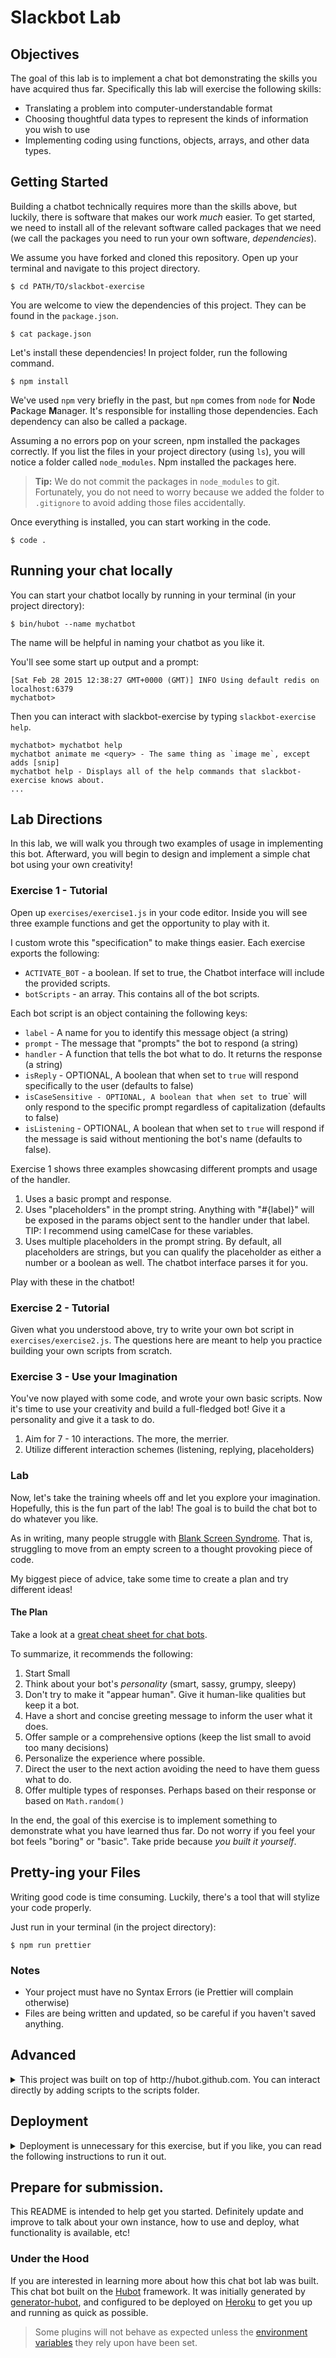 # Slackbot Lab

## Objectives

The goal of this lab is to implement a chat bot demonstrating the skills you
have acquired thus far. Specifically this lab will exercise the following
skills:

- Translating a problem into computer-understandable format
- Choosing thoughtful data types to represent the kinds of information you wish to use
- Implementing coding using functions, objects, arrays, and other data types.

## Getting Started

Building a chatbot technically requires more than the skills above, but luckily,
there is software that makes our work _much_ easier. To get started, we need to
install all of the relevant software called packages that we need (we call
the packages you need to run your own software, _dependencies_).

We assume you have forked and cloned this repository. Open up your terminal and
navigate to this project directory.

```
$ cd PATH/TO/slackbot-exercise
```

You are welcome to view the dependencies of this project. They can be found in
the `package.json`.

```
$ cat package.json
```

Let's install these dependencies! In project folder, run the following command.

```
$ npm install
```

We've used `npm` very briefly in the past, but `npm` comes from `node` for
**N**ode **P**ackage **M**anager. It's responsible for installing those
dependencies. Each dependency can also be called a package.

Assuming a no errors pop on your screen, npm installed the packages correctly.
If you list the files in your project directory (using `ls`), you will notice
a folder called `node_modules`. Npm installed the packages here.

> **Tip:** We do not commit the packages in `node_modules` to git. Fortunately,
> you do not need to worry because we added the folder to `.gitignore` to avoid
> adding those files accidentally.

Once everything is installed, you can start working in the code.

```
$ code .
```

## Running your chat locally

You can start your chatbot locally by running in your terminal (in your project
directory):

```
$ bin/hubot --name mychatbot
```

The name will be helpful in naming your chatbot as you like it.

You'll see some start up output and a prompt:

```
[Sat Feb 28 2015 12:38:27 GMT+0000 (GMT)] INFO Using default redis on localhost:6379
mychatbot>
```

Then you can interact with slackbot-exercise by typing `slackbot-exercise help`.

```
mychatbot> mychatbot help
mychatbot animate me <query> - The same thing as `image me`, except adds [snip]
mychatbot help - Displays all of the help commands that slackbot-exercise knows about.
...
```

## Lab Directions

In this lab, we will walk you through two examples of usage in implementing
this bot. Afterward, you will begin to design and implement a simple chat bot
using your own creativity!

### Exercise 1 - Tutorial

Open up `exercises/exercise1.js` in your code editor. Inside you will see three
example functions and get the opportunity to play with it.

I custom wrote this "specification" to make things easier. Each exercise exports
the following:

- `ACTIVATE_BOT` - a boolean. If set to true, the Chatbot interface will include the provided scripts.
- `botScripts` - an array. This contains all of the bot scripts.

Each bot script is an object containing the following keys:

- `label` - A name for you to identify this message object (a string)
- `prompt` - The message that "prompts" the bot to respond (a string)
- `handler` - A function that tells the bot what to do. It returns the response (a string)
- `isReply` - OPTIONAL, A boolean that when set to `true` will respond specifically to the user (defaults to false)
- `isCaseSensitive - OPTIONAL, A boolean that when set to `true` will only respond to the specific prompt regardless of capitalization (defaults to false)
- `isListening` - OPTIONAL, A boolean that when set to `true` will respond if the message is said without mentioning the bot's name (defaults to false).

Exercise 1 shows three examples showcasing different prompts and usage of the handler.

1. Uses a basic prompt and response.
2. Uses "placeholders" in the prompt string. Anything with "#{label}" will be exposed in the params object sent to the handler under that label. TIP: I recommend using camelCase for these variables.
3. Uses multiple placeholders in the prompt string. By default, all placeholders are strings, but you can qualify the placeholder as either a number or a boolean as well. The chatbot interface parses it for you.

Play with these in the chatbot!

### Exercise 2 - Tutorial

Given what you understood above, try to write your own bot script in `exercises/exercise2.js`.
The questions here are meant to help you practice building your own scripts from scratch.

### Exercise 3 - Use your Imagination

You've now played with some code, and wrote your own basic scripts. Now it's time to use your
creativity and build a full-fledged bot! Give it a personality and give it a task to do.

1. Aim for 7 - 10 interactions. The more, the merrier.
2. Utilize different interaction schemes (listening, replying, placeholders)

### Lab

Now, let's take the training wheels off and let you explore your imagination.
Hopefully, this is the fun part of the lab! The goal is to build the chat bot
to do whatever you like.

As in writing, many people struggle with [Blank Screen Syndrome](https://heidicohen.com/overcome-blank-blog-post-syndrome/). That is, struggling to move from an empty
screen to a thought provoking piece of code.

My biggest piece of advice, take some time to create a plan and try different ideas!

#### The Plan

Take a look at a [great cheat sheet for chat bots](https://chatbotsmagazine.com/the-ultimate-cheat-sheet-for-building-the-best-chatbot-2e7ab821d3a3).

To summarize, it recommends the following:

1. Start Small
2. Think about your bot's _personality_ (smart, sassy, grumpy, sleepy)
3. Don't try to make it "appear human". Give it human-like qualities but keep it a bot.
4. Have a short and concise greeting message to inform the user what it does.
5. Offer sample or a comprehensive options (keep the list small to avoid too many decisions)
6. Personalize the experience where possible.
7. Direct the user to the next action avoiding the need to have them guess what to do.
8. Offer multiple types of responses. Perhaps based on their response or based on `Math.random()`

In the end, the goal of this exercise is to implement something to demonstrate
what you have learned thus far. Do not worry if you feel your bot feels "boring"
or "basic". Take pride because _you built it yourself_.

## Pretty-ing your Files

Writing good code is time consuming. Luckily, there's a tool that will stylize your code properly.

Just run in your terminal (in the project directory):

```
$ npm run prettier
```

### Notes

- Your project must have no Syntax Errors (ie Prettier will complain otherwise)
- Files are being written and updated, so be careful if you haven't saved anything.

## Advanced

<details>
  <summary>This project was built on top of http://hubot.github.com. You can interact directly by adding
  scripts to the scripts folder.</summary>

### Configuration

A few scripts (including some installed by default) require environment
variables to be set as a simple form of configuration.

Each script should have a commented header which contains a "Configuration"
section that explains which values it requires to be placed in which variable.
When you have lots of scripts installed this process can be quite labour
intensive. The following shell command can be used as a stop gap until an
easier way to do this has been implemented.

    grep -o 'hubot-[a-z0-9_-]\+' external-scripts.json | \
      xargs -n1 -I {} sh -c 'sed -n "/^# Configuration/,/^#$/ s/^/{} /p" \
          $(find node_modules/{}/ -name "*.coffee")' | \
        awk -F '#' '{ printf "%-25s %s\n", $1, $2 }'

How to set environment variables will be specific to your operating system.
Rather than recreate the various methods and best practices in achieving this,
it's suggested that you search for a dedicated guide focused on your OS.

### external-scripts

There will inevitably be functionality that everyone will want. Instead of
writing it yourself, you can use existing plugins.

Hubot is able to load plugins from third-party `npm` packages. This is the
recommended way to add functionality to your hubot. You can get a list of
available hubot plugins on [npmjs.com][npmjs] or by using `npm search`:

    % npm search hubot-scripts panda
    NAME             DESCRIPTION                        AUTHOR DATE       VERSION KEYWORDS
    hubot-pandapanda a hubot script for panda responses =missu 2014-11-30 0.9.2   hubot hubot-scripts panda
    ...

To use a package, check the package's documentation, but in general it is:

1. Use `npm install --save` to add the package to `package.json` and install it
2. Add the package name to `external-scripts.json` as a double quoted string

You can review `external-scripts.json` to see what is included by default.

### Super Advanced Usage

It is also possible to define `external-scripts.json` as an object to
explicitly specify which scripts from a package should be included. The example
below, for example, will only activate two of the six available scripts inside
the `hubot-fun` plugin, but all four of those in `hubot-auto-deploy`.

```json
{
  "hubot-fun": ["crazy", "thanks"],
  "hubot-auto-deploy": "*"
}
```

**Be aware that not all plugins support this usage and will typically fallback
to including all scripts.**

[npmjs]: https://www.npmjs.com

### hubot-scripts

Before hubot plugin packages were adopted, most plugins were held in the
[hubot-scripts][hubot-scripts] package. Some of these plugins have yet to be
migrated to their own packages. They can still be used but the setup is a bit
different.

To enable scripts from the hubot-scripts package, add the script name with
extension as a double quoted string to the `hubot-scripts.json` file in this
repo.

[hubot-scripts]: https://github.com/github/hubot-scripts

If you are going to use the `hubot-redis-brain` package (strongly suggested),
you will need to add the Redis to Go addon on Heroku which requires a verified
account or you can create an account at [Redis to Go][redistogo] and manually
set the `REDISTOGO_URL` variable.

    % heroku config:add REDISTOGO_URL="..."

If you don't need any persistence feel free to remove the `hubot-redis-brain`
from `external-scripts.json` and you don't need to worry about redis at all.

[redistogo]: https://redistogo.com/

</details>

## Deployment

<details>
  <summary>Deployment is unnecessary for this exercise, but if you like, you can
  read the following instructions to run it out.</summary>

```
$ heroku create --stack cedar
$ git push heroku master
```

If your Heroku account has been verified you can run the following to enable
and add the Redis to Go addon to your app.

```
$ heroku addons:add redistogo:nano
```

If you run into any problems, checkout Heroku's [docs][heroku-node-docs].

You'll need to edit the `Procfile` to set the name of your hubot.

More detailed documentation can be found on the [deploying hubot onto
Heroku][deploy-heroku] wiki page.

### Restart the bot

You may want to get comfortable with `heroku logs` and `heroku restart` if
you're having issues.

</details>

## Prepare for submission.

This README is intended to help get you started. Definitely update and improve
to talk about your own instance, how to use and deploy, what functionality is
available, etc!

### Under the Hood

If you are interested in learning more about how this chat bot lab was built.
This chat bot built on the [Hubot][hubot] framework. It was
initially generated by [generator-hubot][generator-hubot], and configured to be
deployed on [Heroku][heroku] to get you up and running as quick as possible.

[heroku]: http://www.heroku.com
[hubot]: http://hubot.github.com
[generator-hubot]: https://github.com/github/generator-hubot

> Some plugins will not behave as expected unless the
> [environment variables](#configuration) they rely upon have been set.
